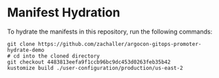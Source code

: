 # Manifest Hydration

To hydrate the manifests in this repository, run the following commands:

```shell
git clone https://github.com/zachaller/argocon-gitops-promoter-hydrate-demo
# cd into the cloned directory
git checkout 4483813eefa9f1ccb96bc9dc453d0263feb35b42
kustomize build ./user-configuration/production/us-east-2
```
